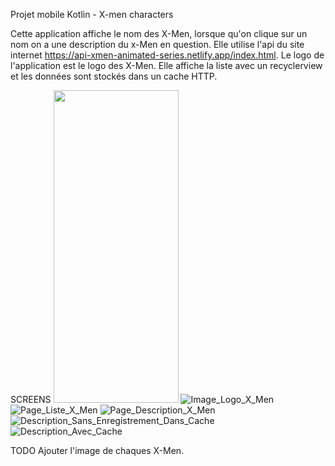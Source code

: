 Projet mobile Kotlin - X-men characters

Cette application affiche le nom des X-Men, lorsque qu'on clique sur un nom on a une description du x-Men en question.
Elle utilise l'api du site internet https://api-xmen-animated-series.netlify.app/index.html.
Le logo de l'application est le logo des X-Men.
Elle affiche la liste avec un recyclerview et les données sont stockés dans un cache HTTP.

SCREENS
<img src="https://user-images.githubusercontent.com/84334229/120110955-223f3e00-c170-11eb-8bb8-113ba3471149.png" width="200" height="500">
![Image_Logo_X_Men](https://user-images.githubusercontent.com/84334229/120110955-223f3e00-c170-11eb-8bb8-113ba3471149.png)
![Page_Liste_X_Men](https://user-images.githubusercontent.com/84334229/120110967-32efb400-c170-11eb-9473-049f95806aa7.png)
![Page_Description_X_Men](https://user-images.githubusercontent.com/84334229/120110987-43a02a00-c170-11eb-96e6-4bad66de7659.png)
![Description_Sans_Enregistrement_Dans_Cache](https://user-images.githubusercontent.com/84334229/120111065-adb8cf00-c170-11eb-8755-363c0a143f8b.png)
![Description_Avec_Cache](https://user-images.githubusercontent.com/84334229/120111077-ba3d2780-c170-11eb-8c69-8001e5a1b4cc.png)

TODO
Ajouter l'image de chaques X-Men.
